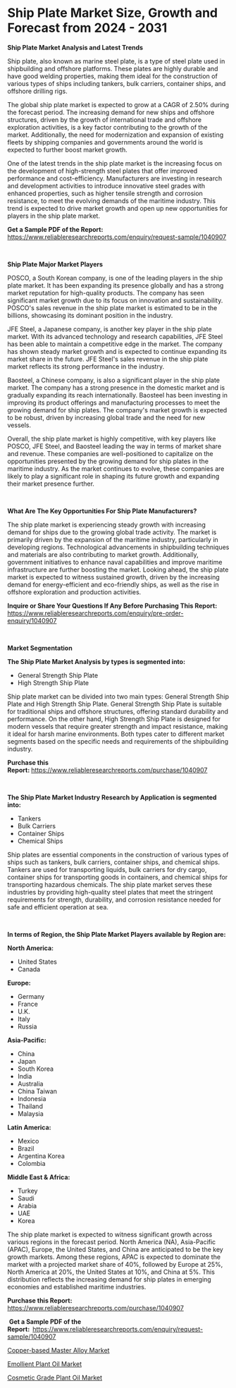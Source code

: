 <p><h1>Ship Plate Market Size, Growth and Forecast from 2024 - 2031</h1></p><p><strong>Ship Plate Market Analysis and Latest Trends</strong></p>
<p><p>Ship plate, also known as marine steel plate, is a type of steel plate used in shipbuilding and offshore platforms. These plates are highly durable and have good welding properties, making them ideal for the construction of various types of ships including tankers, bulk carriers, container ships, and offshore drilling rigs.</p><p>The global ship plate market is expected to grow at a CAGR of 2.50% during the forecast period. The increasing demand for new ships and offshore structures, driven by the growth of international trade and offshore exploration activities, is a key factor contributing to the growth of the market. Additionally, the need for modernization and expansion of existing fleets by shipping companies and governments around the world is expected to further boost market growth.</p><p>One of the latest trends in the ship plate market is the increasing focus on the development of high-strength steel plates that offer improved performance and cost-efficiency. Manufacturers are investing in research and development activities to introduce innovative steel grades with enhanced properties, such as higher tensile strength and corrosion resistance, to meet the evolving demands of the maritime industry. This trend is expected to drive market growth and open up new opportunities for players in the ship plate market.</p></p>
<p><strong>Get a Sample PDF of the Report:&nbsp;</strong> <a href="https://www.reliableresearchreports.com/enquiry/request-sample/1040907">https://www.reliableresearchreports.com/enquiry/request-sample/1040907</a></p>
<p>&nbsp;</p>
<p><strong>Ship Plate Major Market Players</strong></p>
<p><p>POSCO, a South Korean company, is one of the leading players in the ship plate market. It has been expanding its presence globally and has a strong market reputation for high-quality products. The company has seen significant market growth due to its focus on innovation and sustainability. POSCO's sales revenue in the ship plate market is estimated to be in the billions, showcasing its dominant position in the industry.</p><p>JFE Steel, a Japanese company, is another key player in the ship plate market. With its advanced technology and research capabilities, JFE Steel has been able to maintain a competitive edge in the market. The company has shown steady market growth and is expected to continue expanding its market share in the future. JFE Steel's sales revenue in the ship plate market reflects its strong performance in the industry.</p><p>Baosteel, a Chinese company, is also a significant player in the ship plate market. The company has a strong presence in the domestic market and is gradually expanding its reach internationally. Baosteel has been investing in improving its product offerings and manufacturing processes to meet the growing demand for ship plates. The company's market growth is expected to be robust, driven by increasing global trade and the need for new vessels.</p><p>Overall, the ship plate market is highly competitive, with key players like POSCO, JFE Steel, and Baosteel leading the way in terms of market share and revenue. These companies are well-positioned to capitalize on the opportunities presented by the growing demand for ship plates in the maritime industry. As the market continues to evolve, these companies are likely to play a significant role in shaping its future growth and expanding their market presence further.</p></p>
<p>&nbsp;</p>
<p><strong>What Are The Key Opportunities For Ship Plate Manufacturers?</strong></p>
<p><p>The ship plate market is experiencing steady growth with increasing demand for ships due to the growing global trade activity. The market is primarily driven by the expansion of the maritime industry, particularly in developing regions. Technological advancements in shipbuilding techniques and materials are also contributing to market growth. Additionally, government initiatives to enhance naval capabilities and improve maritime infrastructure are further boosting the market. Looking ahead, the ship plate market is expected to witness sustained growth, driven by the increasing demand for energy-efficient and eco-friendly ships, as well as the rise in offshore exploration and production activities.</p></p>
<p><strong>Inquire or Share Your Questions If Any Before Purchasing This Report:</strong> <a href="https://www.reliableresearchreports.com/enquiry/pre-order-enquiry/1040907">https://www.reliableresearchreports.com/enquiry/pre-order-enquiry/1040907</a></p>
<p>&nbsp;</p>
<p><strong>Market Segmentation</strong></p>
<p><strong>The Ship Plate Market Analysis by types is segmented into:</strong></p>
<p><ul><li>General Strength Ship Plate</li><li>High Strength Ship Plate</li></ul></p>
<p><p>Ship plate market can be divided into two main types: General Strength Ship Plate and High Strength Ship Plate. General Strength Ship Plate is suitable for traditional ships and offshore structures, offering standard durability and performance. On the other hand, High Strength Ship Plate is designed for modern vessels that require greater strength and impact resistance, making it ideal for harsh marine environments. Both types cater to different market segments based on the specific needs and requirements of the shipbuilding industry.</p></p>
<p><strong>Purchase this Report:&nbsp;</strong><a href="https://www.reliableresearchreports.com/purchase/1040907">https://www.reliableresearchreports.com/purchase/1040907</a></p>
<p>&nbsp;</p>
<p><strong>The Ship Plate Market Industry Research by Application is segmented into:</strong></p>
<p><ul><li>Tankers</li><li>Bulk Carriers</li><li>Container Ships</li><li>Chemical Ships</li></ul></p>
<p><p>Ship plates are essential components in the construction of various types of ships such as tankers, bulk carriers, container ships, and chemical ships. Tankers are used for transporting liquids, bulk carriers for dry cargo, container ships for transporting goods in containers, and chemical ships for transporting hazardous chemicals. The ship plate market serves these industries by providing high-quality steel plates that meet the stringent requirements for strength, durability, and corrosion resistance needed for safe and efficient operation at sea.</p></p>
<p>&nbsp;</p>
<p><strong>In terms of Region, the Ship Plate Market Players available by Region are:</strong></p>
<p>
    <p> <strong> North America: </strong>
        <ul>
            <li>United States</li>
            <li>Canada</li>
        </ul>
        </p> 
    <p> <strong> Europe: </strong>
        <ul>
            <li>Germany</li>
            <li>France</li>
            <li>U.K.</li>
            <li>Italy</li>
            <li>Russia</li>
        </ul>
        </p> 
    <p> <strong> Asia-Pacific: </strong>
        <ul>
            <li>China</li>
            <li>Japan</li>
            <li>South Korea</li>
            <li>India</li>
            <li>Australia</li>
            <li>China Taiwan</li>
            <li>Indonesia</li>
            <li>Thailand</li>
            <li>Malaysia</li>
        </ul>
        </p> 
    <p> <strong> Latin America: </strong>
        <ul>
            <li>Mexico</li>
            <li>Brazil</li>
            <li>Argentina Korea</li>
            <li>Colombia</li>
        </ul>
        </p> 
    <p> <strong> Middle East & Africa: </strong>
        <ul>
            <li>Turkey</li>
            <li>Saudi</li>
            <li>Arabia</li>
            <li>UAE</li>
            <li>Korea</li>
        </ul>
    </p>
    </p>
<p><p>The ship plate market is expected to witness significant growth across various regions in the forecast period. North America (NA), Asia-Pacific (APAC), Europe, the United States, and China are anticipated to be the key growth markets. Among these regions, APAC is expected to dominate the market with a projected market share of 40%, followed by Europe at 25%, North America at 20%, the United States at 10%, and China at 5%. This distribution reflects the increasing demand for ship plates in emerging economies and established maritime industries.</p></p>
<p><strong>Purchase this Report: </strong><a href="https://www.reliableresearchreports.com/purchase/1040907">https://www.reliableresearchreports.com/purchase/1040907</a></p>
<p>&nbsp;<strong>Get a Sample PDF of the Report:&nbsp;&nbsp;</strong><a href="https://www.reliableresearchreports.com/enquiry/request-sample/1040907">https://www.reliableresearchreports.com/enquiry/request-sample/1040907</a></p>
<p><strong></strong></p>
<p><p><a href="https://view.publitas.com/reportprime-1/copper-based-master-alloy-market-offer-valuable-insights-into-market-size-market-share-market-trends-and-projections-spanning-from-2023-to-2030/">Copper-based Master Alloy Market</a></p><p><a href="https://view.publitas.com/reportprime-1/emollient-plant-oil-market-size-and-examines-its-market-scope-with-a-primary-focus-on-growth-opportunities-and-forecasted-trends-spanning-from-2023-to-2030/">Emollient Plant Oil Market</a></p><p><a href="https://view.publitas.com/reportprime-1/insights-into-cosmetic-grade-plant-oil-market-size-analysing-market-share-trends-and-growth-from-2023-to-2030/">Cosmetic Grade Plant Oil Market</a></p></p>